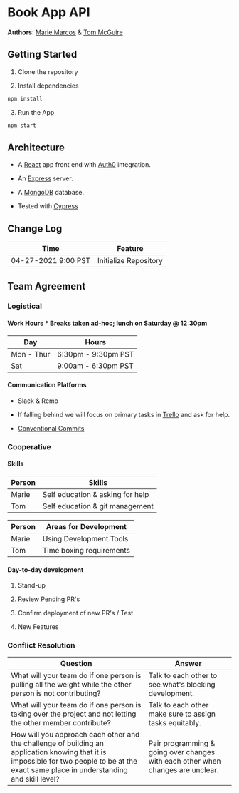 # Book App API

**Authors**: [Marie Marcos](https://github.com/Mmarcos01) & [Tom McGuire](https://github.com/MuckT)

## Getting Started

1. Clone the repository

2. Install dependencies

  ```bash
  npm install
  ```

3. Run the App

  ```bash
  npm start
  ```

## Architecture

* A [React](https://reactjs.org/) app front end with [Auth0](https://auth0.com/) integration.

* An [Express](https://expressjs.com/) server.

* A [MongoDB](mongodb.com) database.

* Tested with [Cypress](https://www.cypress.io/)

## Change Log

| Time | Feature |
| ---- | ---- |
|04-27-2021 9:00 PST | Initialize Repository |

## Team Agreement

### Logistical

#### Work Hours * Breaks taken ad-hoc; lunch on Saturday @ 12:30pm

| Day | Hours |
| ----- | ----- |
| Mon - Thur | 6:30pm - 9:30pm PST |
| Sat |  9:00am - 6:30pm PST |

#### Communication Platforms

* Slack & Remo

* If falling behind we will focus on primary tasks in [Trello](https://trello.com/b/IgtPlxMv/best-books-task-tracker) and ask for help.

* [Conventional Commits](https://gist.github.com/qoomon/5dfcdf8eec66a051ecd85625518cfd13)

### Cooperative

#### Skills

| Person | Skills |
|----|----|
| Marie | Self education & asking for help |
| Tom | Self education & git management |

| Person | Areas for Development |
| ----- | ----- |
| Marie | Using Development Tools |
| Tom | Time boxing requirements |

#### Day-to-day development

1. Stand-up

2. Review Pending PR's

3. Confirm deployment of new PR's / Test

4. New Features

### Conflict Resolution

| Question | Answer |
| ----- | ----- |
| What will your team do if one person is pulling all the weight while the other person is not contributing? | Talk to each other to see what's blocking development. |
| What will your team do if one person is taking over the project and not letting the other member contribute? | Talk to each other make sure to assign tasks equitably. |
| How will you approach each other and the challenge of building an application knowing that it is impossible for two people to be at the exact same place in understanding and skill level? | Pair programming & going over changes with each other when changes are unclear. |
